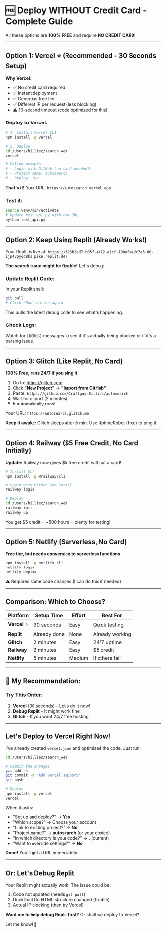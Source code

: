 # 🆓 Deploy WITHOUT Credit Card - Complete Guide

All these options are **100% FREE** and require **NO CREDIT CARD**!

---

## Option 1: Vercel ⭐ (Recommended - 30 Seconds Setup)

**Why Vercel:**
- ✅ No credit card required
- ✅ Instant deployment
- ✅ Generous free tier
- ✅ Different IP per request (less blocking)
- ⚠️ 10-second timeout (code optimized for this)

### Deploy to Vercel:

```bash
# 1. Install Vercel CLI
npm install -g vercel

# 2. Deploy
cd /Users/billiez/search_web
vercel

# Follow prompts:
# - Login with GitHub (no card needed!)
# - Project name: autosearch
# - Deploy: Yes
```

**That's it!** Your URL: `https://autosearch.vercel.app`

### Test it:
```bash
source venv/bin/activate
# Update test_api.py with new URL
python test_api.py
```

---

## Option 2: Keep Using Replit (Already Works!)

Your Replit is live at:
`https://323b2ed7-b05f-4f72-a1cf-100a54adc7a3-00-ijp4vpyqd8ks.pike.replit.dev`

**The search issue might be fixable!** Let's debug:

### Update Replit Code:

In your Replit shell:
```bash
git pull
# Click "Run" button again
```

This pulls the latest debug code to see what's happening.

### Check Logs:
Watch for `[DEBUG]` messages to see if it's actually being blocked or if it's a parsing issue.

---

## Option 3: Glitch (Like Replit, No Card)

**100% Free, runs 24/7 if you ping it**

1. Go to: https://glitch.com
2. Click **"New Project"** → **"Import from GitHub"**
3. Paste: `https://github.com/Craftguy-Billies/autosearch`
4. Wait for import (2 minutes)
5. It automatically runs!

Your URL: `https://autosearch.glitch.me`

**Keep it awake:** Glitch sleeps after 5 min. Use UptimeRobot (free) to ping it.

---

## Option 4: Railway ($5 Free Credit, No Card Initially)

**Update:** Railway now gives $5 free credit without a card!

```bash
# Install CLI
npm install -g @railway/cli

# Login with GitHub (no card!)
railway login

# Deploy
cd /Users/billiez/search_web
railway init
railway up
```

You get $5 credit = ~500 hours = plenty for testing!

---

## Option 5: Netlify (Serverless, No Card)

**Free tier, but needs conversion to serverless functions**

```bash
npm install -g netlify-cli
netlify login
netlify deploy
```

⚠️ Requires some code changes (I can do this if needed)

---

## Comparison: Which to Choose?

| Platform | Setup Time | Effort | Best For |
|----------|------------|--------|----------|
| **Vercel** ⭐ | 30 seconds | Easy | Quick testing |
| **Replit** | Already done | None | Already working |
| **Glitch** | 2 minutes | Easy | 24/7 uptime |
| **Railway** | 2 minutes | Easy | $5 credit |
| **Netlify** | 5 minutes | Medium | If others fail |

---

## 🎯 My Recommendation:

### Try This Order:

1. **Vercel** (30 seconds) - Let's do it now!
2. **Debug Replit** - It might work fine
3. **Glitch** - If you want 24/7 free hosting

---

## Let's Deploy to Vercel Right Now!

I've already created `vercel.json` and optimized the code. Just run:

```bash
cd /Users/billiez/search_web

# Commit the changes
git add -A
git commit -m "Add Vercel support"
git push

# Deploy
npm install -g vercel
vercel
```

When it asks:
- "Set up and deploy?" → **Yes**
- "Which scope?" → Choose your account
- "Link to existing project?" → **No**
- "Project name?" → **autosearch** (or your choice)
- "In which directory is your code?" → **.** (current)
- "Want to override settings?" → **No**

**Done!** You'll get a URL immediately.

---

## Or: Let's Debug Replit

Your Replit might actually work! The issue could be:
1. Code not updated (needs `git pull`)
2. DuckDuckGo HTML structure changed (fixable)
3. Actual IP blocking (then try Vercel)

**Want me to help debug Replit first?** Or shall we deploy to Vercel?

Let me know! 🚀
